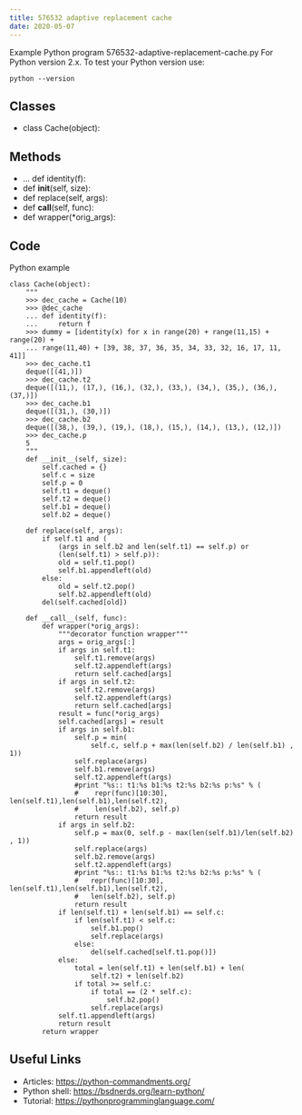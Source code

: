 ```yaml
---
title: 576532 adaptive replacement cache
date: 2020-05-07
---
```

Example Python program 576532-adaptive-replacement-cache.py
For Python version 2.x.
To test your Python version use:

    python --version


## Classes

* class Cache(object):

## Methods

* ... def identity(f):
* def __init__(self, size):
* def replace(self, args):
* def __call__(self, func):
* def wrapper(*orig_args):

## Code

Python example

    class Cache(object):
        """
        >>> dec_cache = Cache(10)
        >>> @dec_cache
        ... def identity(f):
        ...     return f
        >>> dummy = [identity(x) for x in range(20) + range(11,15) + range(20) +
        ... range(11,40) + [39, 38, 37, 36, 35, 34, 33, 32, 16, 17, 11, 41]] 
        >>> dec_cache.t1
        deque([(41,)])
        >>> dec_cache.t2
        deque([(11,), (17,), (16,), (32,), (33,), (34,), (35,), (36,), (37,)])
        >>> dec_cache.b1
        deque([(31,), (30,)])
        >>> dec_cache.b2
        deque([(38,), (39,), (19,), (18,), (15,), (14,), (13,), (12,)])
        >>> dec_cache.p
        5
        """
        def __init__(self, size):
            self.cached = {}
            self.c = size
            self.p = 0
            self.t1 = deque()
            self.t2 = deque()
            self.b1 = deque()
            self.b2 = deque()
    
        def replace(self, args):
            if self.t1 and (
                (args in self.b2 and len(self.t1) == self.p) or
                (len(self.t1) > self.p)):
                old = self.t1.pop()
                self.b1.appendleft(old)
            else:
                old = self.t2.pop()
                self.b2.appendleft(old)
            del(self.cached[old])
            
        def __call__(self, func):
            def wrapper(*orig_args):
                """decorator function wrapper"""
                args = orig_args[:]
                if args in self.t1: 
                    self.t1.remove(args)
                    self.t2.appendleft(args)
                    return self.cached[args]
                if args in self.t2: 
                    self.t2.remove(args)
                    self.t2.appendleft(args)
                    return self.cached[args]
                result = func(*orig_args)
                self.cached[args] = result
                if args in self.b1:
                    self.p = min(
                        self.c, self.p + max(len(self.b2) / len(self.b1) , 1))
                    self.replace(args)
                    self.b1.remove(args)
                    self.t2.appendleft(args)
                    #print "%s:: t1:%s b1:%s t2:%s b2:%s p:%s" % (
                    #    repr(func)[10:30], len(self.t1),len(self.b1),len(self.t2),
                    #    len(self.b2), self.p)
                    return result            
                if args in self.b2:
                    self.p = max(0, self.p - max(len(self.b1)/len(self.b2) , 1))
                    self.replace(args)
                    self.b2.remove(args)
                    self.t2.appendleft(args)
                    #print "%s:: t1:%s b1:%s t2:%s b2:%s p:%s" % (
                    #   repr(func)[10:30], len(self.t1),len(self.b1),len(self.t2),
                    #   len(self.b2), self.p)
                    return result
                if len(self.t1) + len(self.b1) == self.c:
                    if len(self.t1) < self.c:
                        self.b1.pop()
                        self.replace(args)
                    else:
                        del(self.cached[self.t1.pop()])
                else:
                    total = len(self.t1) + len(self.b1) + len(
                        self.t2) + len(self.b2)
                    if total >= self.c:
                        if total == (2 * self.c):
                            self.b2.pop()
                        self.replace(args)
                self.t1.appendleft(args)
                return result
            return wrapper
    

## Useful Links

- Articles: https://python-commandments.org/
- Python shell: https://bsdnerds.org/learn-python/
- Tutorial: https://pythonprogramminglanguage.com/
